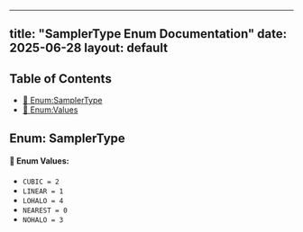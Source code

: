 <!-- Formatted by A³BS formatter.py -->
<!-- Generated by A³BS document.py -->
---
title: "SamplerType Enum Documentation"
date: 2025-06-28
layout: default
---

## Table of Contents
- [🔧 Enum:SamplerType](#enum-samplertype)
- [🔧 Enum:Values](#enum-values)
## Enum: SamplerType
#### 📝 Enum Values:
<a name="enum-values"></a>
  - `CUBIC = 2`
  - `LINEAR = 1`
  - `LOHALO = 4`
  - `NEAREST = 0`
  - `NOHALO = 3`